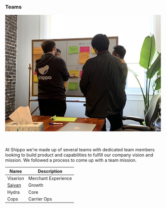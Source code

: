 ### Teams

<img src=../rsrcs/team_mission_exercise.jpeg>

<br/><br/>
At Shippo we're made up of several teams with dedicated team members looking to build product and capabilities to fulfill our company vision and mission.  We followed a process to come up with a team mission.

Name | Description
-----| -----------
Viserion | Merchant Experience
[Saiyan](growth.md) | Growth
Hydra | Core
Cops | Carrier Ops